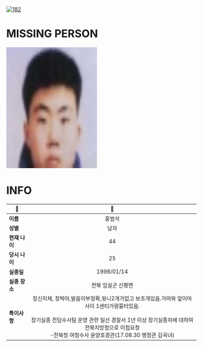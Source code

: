 [![182](https://img.shields.io/badge/%EC%8B%A4%EC%A2%85%EC%8B%A0%EA%B3%A0%EB%8A%94%20%EA%B5%AD%EB%B2%88%EC%97%86%EC%9D%B4-182-blue)](http://safe182.go.kr/index.do)

# MISSING PERSON

<img src="./missing_person.jpg">

# INFO

|🔑|💎|
|--|:--:|
|**이름**|홍범석|
|**성별**|남자|
|**현재 나이**|44|
|**당시 나이**|25|
|**실종일**|1998/01/14|
|**실종 장소**|전북 임실군 신평면 |
|**특이사항**|정신지체, 정박아,발음이부정확,윗니2개가없고 보조개있음.가마와 앞이마사이 1센티가량흉터있음.</br></br>장기실종 전담수사팀 운영 관련 일선 경찰서 1년 이상 장기실종자에 대하여 전북지방청으로 이첩요청</br>-전북청 여청수사 윤양호경관(17.08.30 행정관 김국녀)|
